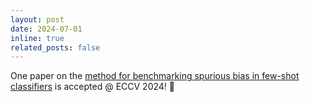 ```yaml
---
layout: post
date: 2024-07-01
inline: true
related_posts: false
---
```


One paper on the [method for benchmarking spurious bias in few-shot classifiers](https://arxiv.org/pdf/2409.02882) is accepted @ ECCV 2024! 🎉